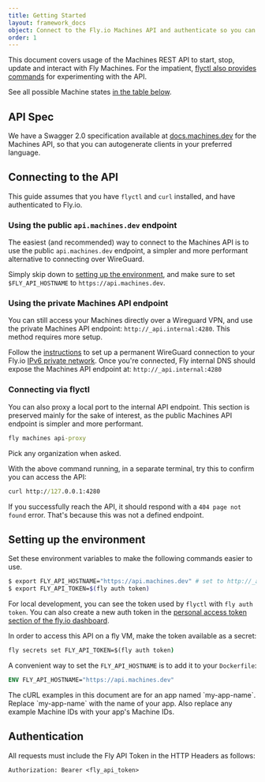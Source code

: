 ```yaml
---
title: Getting Started
layout: framework_docs
object: Connect to the Fly.io Machines API and authenticate so you can start making API requests
order: 1
---
```


This document covers usage of the Machines REST API to start, stop, update and interact with Fly Machines. For the impatient, [flyctl also provides commands](https://fly.io/docs/flyctl/machine/) for experimenting with the API.

See all possible Machine states [in the table below](#machine-states).

## API Spec

We have a Swagger 2.0 specification available at [docs.machines.dev](https://docs.machines.dev) for the Machines API, so that you can autogenerate clients in your preferred language.

## Connecting to the API

This guide assumes that you have `flyctl` and `curl` installed, and have authenticated to Fly.io.

### Using the public `api.machines.dev` endpoint

The easiest (and recommended) way to connect to the Machines API is to use the public `api.machines.dev` endpoint, a simpler and more performant alternative to connecting over WireGuard.

Simply skip down to [setting up the environment](#setting-up-the-environment), and make sure to set `$FLY_API_HOSTNAME` to `https://api.machines.dev`.

### Using the private Machines API endpoint

You can still access your Machines directly over a Wireguard VPN, and use the private Machines API endpoint: `http://_api.internal:4280`. This method requires more setup.

Follow the [instructions](/docs/reference/private-networking/#private-network-vpn) to set up a permanent WireGuard connection to your Fly.io [IPv6 private network](/docs/reference/private-networking/). Once you're connected, Fly internal DNS should expose the Machines API endpoint at: `http://_api.internal:4280`

### Connecting via flyctl 

You can also proxy a local port to the internal API endpoint. This section is preserved mainly for the sake of interest, as the public Machines API endpoint is simpler and more performant.

```cmd
fly machines api-proxy
```

Pick any organization when asked.

With the above command running, in a separate terminal, try this to confirm you can access the API:

```cmd
curl http://127.0.0.1:4280
```

If you successfully reach the API, it should respond with a `404 page not found` error. That's because this was not a defined endpoint.

## Setting up the environment

Set these environment variables to make the following commands easier to use.

```bash
$ export FLY_API_HOSTNAME="https://api.machines.dev" # set to http://_api.internal:4280 when using Wireguard or `http://127.0.0.1:4280` when using 'flyctl proxy'
$ export FLY_API_TOKEN=$(fly auth token)
```

For local development, you can see the token used by `flyctl` with `fly auth token`. You can also create a new auth token in the [personal access token section of the fly.io dashboard](https://fly.io/user/personal_access_tokens).

In order to access this API on a fly VM, make the token available as a secret:

```cmd
fly secrets set FLY_API_TOKEN=$(fly auth token)
```

A convenient way to set the `FLY_API_HOSTNAME` is to add it to your `Dockerfile`:

```dockerfile
ENV FLY_API_HOSTNAME="https://api.machines.dev"
```

<section class="warning">The cURL examples in this document are for an app named `my-app-name`. Replace `my-app-name` with the name of your app. Also replace any example Machine IDs with your app's Machine IDs.
</section>

## Authentication

All requests must include the Fly API Token in the HTTP Headers as follows:

```
Authorization: Bearer <fly_api_token>
```
